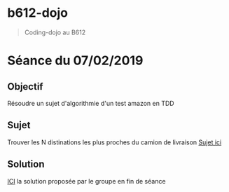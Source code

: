 # b612-dojo

> Coding-dojo au B612

# Séance du 07/02/2019

## Objectif

Résoudre un sujet d'algorithmie d'un test amazon en TDD

## Sujet

Trouver les N distinations les plus proches du camion de livraison
[Sujet ici](https://github.com/xnopre/b612-dojo/blob/2019-02-07-amazon-test/subject/first.png)

## Solution

[ICI](https://github.com/xnopre/b612-dojo/tree/466d19d0d90aba8a3cdac32ffb93a1ad6cfd6c4f) la solution proposée par le groupe en fin de séance

